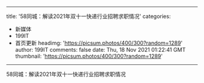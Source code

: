 
---
title: '58同城：解读2021年双十一快递行业招聘求职情况'
categories: 
 - 新媒体
 - 199IT
 - 首页更新
headimg: 'https://picsum.photos/400/300?random=1289'
author: 199IT
comments: false
date: Thu, 18 Nov 2021 01:22:41 GMT
thumbnail: 'https://picsum.photos/400/300?random=1289'
---

<div>   
58同城：解读2021年双十一快递行业招聘求职情况  
</div>
            